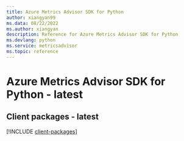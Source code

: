 ```yaml
---
title: Azure Metrics Advisor SDK for Python
author: xiangyan99
ms.data: 08/22/2022
ms.author: xiangyan
description: Reference for Azure Metrics Advisor SDK for Python
ms.devlang: python
ms.service: metricsadvisor
ms.topic: reference
---
```

# Azure Metrics Advisor SDK for Python - latest

## Client packages - latest
[!INCLUDE [client-packages](metrics-advisor-client-index.md)]